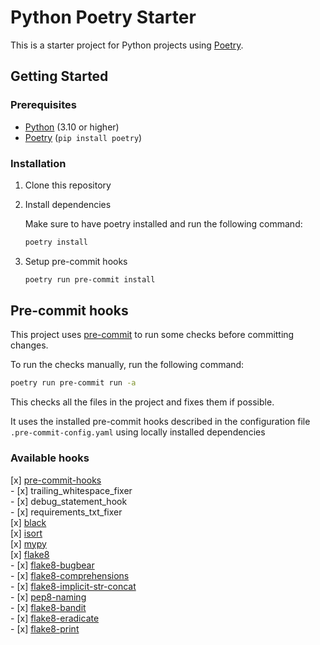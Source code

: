 # Python Poetry Starter

This is a starter project for Python projects using [Poetry](https://python-poetry.org/).

## Getting Started

### Prerequisites

- [Python](https://www.python.org/) (3.10 or higher)
- [Poetry](https://python-poetry.org/) (`pip install poetry`)

### Installation

1. Clone this repository

2. Install dependencies

    Make sure to have poetry installed and run the following command:

    ```sh
    poetry install
    ```

3. Setup pre-commit hooks

    ```sh
    poetry run pre-commit install
    ```

## Pre-commit hooks

This project uses [pre-commit](https://pre-commit.com/) to run some checks before committing changes.

To run the checks manually, run the following command:

```sh
poetry run pre-commit run -a
```

This checks all the files in the project and fixes them if possible.

It uses the installed pre-commit hooks described in the configuration file `.pre-commit-config.yaml` using locally installed dependencies

### Available hooks

[x] [pre-commit-hooks](https://github.com/pre-commit/pre-commit-hooks)  
    - [x] trailing_whitespace_fixer  
    - [x] debug_statement_hook  
    - [x] requirements_txt_fixer  
[x] [black](https://github.com/psf/black)  
[x] [isort](https://github.com/timothycrosley/isort)  
[x] [mypy](https://github.com/python/mypy)  
[x] [flake8](https://github.com/pycqa/flake8)  
    - [x] [flake8-bugbear](https://github.com/PyCQA/flake8-bugbear)  
    - [x] [flake8-comprehensions](https://github.com/adamchainz/flake8-comprehensions)  
    - [x] [flake8-implicit-str-concat](https://github.com/flake8-implicit-str-concat/flake8-implicit-str-concat)  
    - [x] [pep8-naming](https://github.com/PyCQA/pep8-naming)  
    - [x] [flake8-bandit](https://bandit.readthedocs.io/en/latest/plugins/index.html#complete-test-plugin-listing)  
    - [x] [flake8-eradicate](https://github.com/wemake-services/flake8-eradicate)  
    - [x] [flake8-print](https://github.com/jbkahn/flake8-print)  
